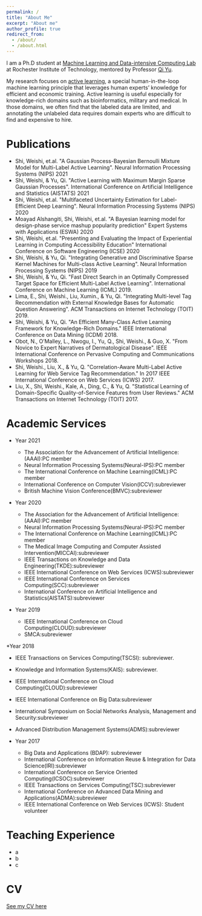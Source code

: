 ```yaml
---
permalink: /
title: "About Me"
excerpt: "About me"
author_profile: true
redirect_from: 
  - /about/
  - /about.html
---
```

I am a Ph.D student at [Machine Learning and Data-intensive Computing Lab](https://www.rit.edu/mining/) at Rochester Institute of Technology, mentored by Professor [Qi Yu](https://www.rit.edu/directory/qyuvks-qi-yu).

My research focuses on [active learning](https://en.wikipedia.org/wiki/Active_learning_(machine_learning)), a special human-in-the-loop machine learning principle that leverages human experts’ knowledge for efficient and economic training. Active learning is useful especially for knowledge-rich domains such as bioinformatics, military and medical. In those domains, we often find that the labeled data are limited, and annotating the unlabeled data requires domain experts who are difficult to find and expensive to hire. 


Publications
======
* Shi, Weishi, et.al. "A Gaussian Process-Bayesian Bernoulli Mixture Model for Multi-Label Active Learning". Neural Information Processing Systems (NIPS) 2021 
* Shi, Weishi, \& Yu, Qi. "Active Learning with Maximum Margin Sparse Gaussian Processes". International Conference on Artificial Intelligence and Statistics (AISTATS) 2021
* Shi, Weishi, et.al. "Multifaceted Uncertainty Estimation for Label-Efficient Deep Learning". Neural Information Processing Systems (NIPS) 2020
* Moayad Alshangiti, Shi, Weishi, et.al. "A Bayesian learning model for design-phase service mashup popularity prediction" Expert Systems with Applications (ESWA) 2020
* Shi, Weishi, et.al. "Presenting and Evaluating the Impact of Experiential Learning in Computing Accessibility Education" International Conference on Software Engineering (ICSE) 2020 
* Shi, Weishi, \& Yu, Qi. "Integrating Generative and Discriminative Sparse Kernel Machines for Multi-class Active Learning".
    Neural Information Processing Systems (NIPS) 2019
* Shi, Weishi, \& Yu, Qi. "Fast Direct Search in an Optimally Compressed Target Space for Efficient Multi-Label Active Learning".
    International Conference on Machine Learning (ICML) 2019.
* Lima, E., Shi, Weishi., Liu, Xumin., \& Yu, Qi. "Integrating Multi-level Tag Recommendation with External Knowledge Bases for Automatic Question Answering". ACM Transactions on Internet Technology (TOIT) 2019.
* Shi, Weishi, \& Yu, Qi. "An Efficient Many-Class Active Learning Framework for Knowledge-Rich Domains." IEEE International Conference on Data Mining (ICDM) 2018.
* Obot, N., O’Malley, L., Nwogu, I., Yu, Q., Shi, Weishi., \& Guo, X. "From Novice to Expert Narratives of Dermatological Disease".  IEEE International Conference on Pervasive Computing and Communications Workshops 2018.
* Shi, Weishi., Liu, X., \& Yu, Q. "Correlation-Aware Multi-Label Active Learning for Web Service Tag Recommendation." In 2017 IEEE International Conference on Web Services (ICWS) 2017.
* Liu, X., Shi, Weishi., Kale, A., Ding, C., \& Yu, Q. "Statistical Learning of Domain-Specific Quality-of-Service Features from User Reviews." ACM Transactions on Internet Technology (TOIT) 2017.


Academic Services
======
* Year 2021
  * The Association for the Advancement of Artificial Intelligence:(AAAI):PC member
  * Neural Information Processing Systems(Neural-IPS):PC member
  * The International Conference on Machine Learning(ICML):PC member
  * International Conference on Computer Vision(ICCV):subreviewer
  * British Machine Vision Conference(BMVC):subreviewer

* Year 2020
  * The Association for the Advancement of Artificial Intelligence:(AAAI):PC member
  * Neural Information Processing Systems(Neural-IPS):PC member
  * The International Conference on Machine Learning(ICML):PC member
  * The Medical Image Computing and Computer Assisted Intervention(MICCAI):subreviewer
  * IEEE Transactions on Knowledge and Data Engineering(TKDE):subreviewer
  * IEEE International Conference on Web Services (ICWS):subreviewer
  * IEEE International Conference on Services Computing(SCC):subreviewer
  * International Conference on Artificial Intelligence and Statistics(AISTATS):subreviewer

* Year 2019
  * IEEE International Conference on Cloud Computing(CLOUD):subreviewer
  * SMCA:subreviewer

*Year 2018
  * IEEE Transactions on Services Computing(TSCSI): subreviewer.
  * Knowledge and Information Systems(KAIS): subreviewer.
  * IEEE International Conference on Cloud Computing(CLOUD):subreviewer
  * IEEE International Conference on Big Data:subreviewer
  * International Symposium on Social Networks Analysis, Management and Security:subreviewer
  * Advanced Distribution Management Systems(ADMS):subreviewer

* Year 2017
  * Big Data and Applications (BDAP): subreviewer
  * International Conference on Information Reuse & Integration for Data Science(IRI):subreviewer
  * International Conference on Service Oriented Computing(ICSOC):subreviewer
  * IEEE Transactions on Services Computing(TSC):subreviewer
  * International Conference on Advanced Data Mining and Applications(ADMA):subreviewer
  * IEEE International Conference on Web Services (ICWS): Student volunteer


Teaching Experience
======
* a
* b
* c

CV
======
 [See my CV here](/files/mycv.pdf)
